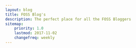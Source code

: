 ```yaml
---
layout: blog
title: FOSS Blog's
description: The perfect place for all the FOSS Bloggers
sitemap:
    priority: 1.0
    lastmod: 2017-11-02
    changefreq: weekly
---
```

